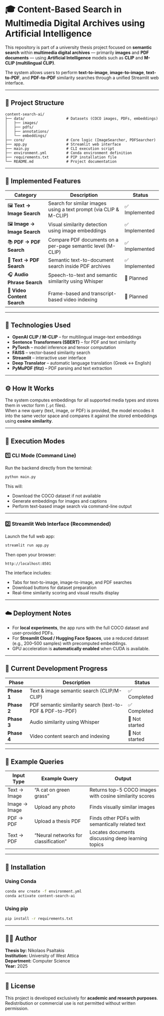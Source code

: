 # 🎓 Content-Based Search in Multimedia Digital Archives using Artificial Intelligence

This repository is part of a university thesis project focused on **semantic search** within **multimedia digital 
archives** — primarily **images** and **PDF documents** — using **Artificial Intelligence** models such as **CLIP** 
and **M-CLIP (multilingual CLIP)**.

The system allows users to perform **text-to-image**, **image-to-image**, **text-to-PDF**, and **PDF-to-PDF** 
similarity searches through a unified Streamlit web interface.

---

## 📁 Project Structure

```
content-search-ai/
├── data/                   # Datasets (COCO images, PDFs, embeddings)
│   ├── images/
│   ├── pdfs/
│   ├── annotations/
│   └── embeddings/
├── core/                   # Core logic (ImageSearcher, PDFSearcher)
├── app.py                  # Streamlit web interface
├── main.py                 # CLI execution script
├── environment.yml         # Conda environment definition
├── requirements.txt        # PIP installation file
└── README.md               # Project documentation
```

---

## 🚀 Implemented Features

| Category                        | Description                                                       | Status        |
|---------------------------------|-------------------------------------------------------------------|---------------|
| 🖼️ **Text → Image Search**     | Search for similar images using a text prompt (via CLIP & M-CLIP) | ✅ Implemented |
| 🖼️ **Image → Image Search**    | Visual similarity detection using image embeddings                | ✅ Implemented |
| 📚 **PDF → PDF Search**         | Compare PDF documents on a per-page semantic level (M-CLIP)       | ✅ Implemented |
| 💬 **Text → PDF Search**        | Semantic text-to-document search inside PDF archives              | ✅ Implemented |
| 🎧 **Audio Phrase Search**      | Speech-to-text and semantic similarity using Whisper              | 🚧 Planned    |
| 🎥 **Video Content Search**     | Frame-based and transcript-based video indexing                   | 🚧 Planned    |

---

## 🧠 Technologies Used

- **OpenAI CLIP / M-CLIP** – for multilingual image-text embeddings  
- **Sentence Transformers (SBERT)** – for PDF and text similarity  
- **PyTorch** – model inference and tensor computation  
- **FAISS** – vector-based similarity search  
- **Streamlit** – interactive user interface  
- **Deep Translator** – automatic language translation (Greek ↔ English)  
- **PyMuPDF (fitz)** – PDF parsing and text extraction  

---

## ⚙️ How It Works

The system computes embeddings for all supported media types and stores them in vector form (`.pt` files).  
When a new query (text, image, or PDF) is provided, the model encodes it into the same vector space and compares 
it against the stored embeddings using **cosine similarity**.

---

## 🧩 Execution Modes

### 1️⃣ CLI Mode (Command Line)
Run the backend directly from the terminal:

```bash
python main.py
```

This will:
- Download the COCO dataset if not available  
- Generate embeddings for images and captions  
- Perform text-based image search via command-line output  

---

### 2️⃣ Streamlit Web Interface (Recommended)

Launch the full web app:
```bash
streamlit run app.py
```

Then open your browser:
```
http://localhost:8501
```

The interface includes:
- Tabs for text-to-image, image-to-image, and PDF searches  
- Download buttons for dataset preparation  
- Real-time similarity scoring and visual results display  

---

## ☁️ Deployment Notes

- For **local experiments**, the app runs with the full COCO dataset and user-provided PDFs.  
- For **Streamlit Cloud / Hugging Face Spaces**, use a reduced dataset (e.g., 200–500 samples) with precomputed 
embeddings.  
- GPU acceleration is **automatically enabled** when CUDA is available.

---

## 🧭 Current Development Progress

| Phase       | Description                                               | Status         |
|-------------|-----------------------------------------------------------|----------------|
| **Phase 1** | Text & image semantic search (CLIP/M-CLIP)                | ✅ Completed    |
| **Phase 2** | PDF semantic similarity search (text-to-PDF & PDF-to-PDF) | ✅ Completed    |
| **Phase 3** | Audio similarity using Whisper                            | 🚧 Not started |
| **Phase 4** | Video content search and indexing                         | 🚧 Not started |

---

## 🧪 Example Queries

| Input Type    | Example Query                        | Output                                                  |
|---------------|--------------------------------------|---------------------------------------------------------|
| Text → Image  | “A cat on green grass”               | Returns top-5 COCO images with cosine similarity scores |
| Image → Image | Upload any photo                     | Finds visually similar images                           |
| PDF → PDF     | Upload a thesis PDF                  | Finds other PDFs with semantically related text         |
| Text → PDF    | “Neural networks for classification” | Locates documents discussing deep learning topics       |

---

## 🧰 Installation

### Using Conda
```bash
conda env create -f environment.yml
conda activate content-search-ai
```

### Using pip
```bash
pip install -r requirements.txt
```

---

## 👨‍💻 Author
**Thesis by:** Nikolaos Psaltakis  
**Institution:** University of West Attica  
**Department:** Computer Science  
**Year:** 2025  

---

## 📜 License
This project is developed exclusively for **academic and research purposes**.  
Redistribution or commercial use is not permitted without written permission.
